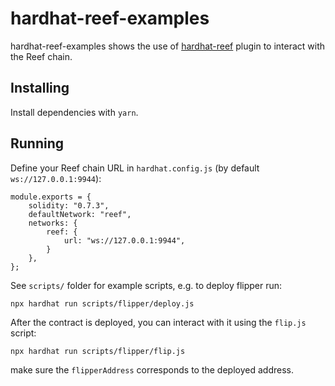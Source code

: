 # hardhat-reef-examples

hardhat-reef-examples shows the use of [hardhat-reef](https://github.com/reef-defi/hardhat-reef) plugin to interact with the Reef chain.


## Installing

Install dependencies with `yarn`.


## Running

Define your Reef chain URL in `hardhat.config.js` (by default `ws://127.0.0.1:9944`):

```
module.exports = {
	solidity: "0.7.3",
	defaultNetwork: "reef",
	networks: {
		reef: {
			url: "ws://127.0.0.1:9944",
		}
	},
};
```

See `scripts/` folder for example scripts, e.g. to deploy flipper run:

```
npx hardhat run scripts/flipper/deploy.js 
```

After the contract is deployed, you can interact with it using the `flip.js` script:

```
npx hardhat run scripts/flipper/flip.js 
```

make sure the `flipperAddress` corresponds to the deployed address.
